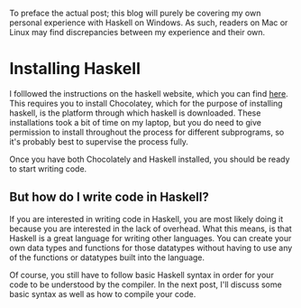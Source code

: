 To preface the actual post; this blog will purely be covering my own personal experience with Haskell on Windows. 
As such, readers on Mac or Linux may find discrepancies between my experience and their own.
# Installing Haskell

I folllowed the instructions on the haskell website, which you can find [here](https://www.haskell.org/platform/). 
This requires you to install Chocolatey, which for the purpose of installing haskell, is the platform through which haskell is downloaded. These installations took a bit of time on my laptop, but you do need to give permission to install throughout the process for different subprograms, so it's probably best to supervise the process fully.

Once you have both Chocolately and Haskell installed, you should be ready to start writing code.

## But how do I write code in Haskell?
If you are interested in writing code in Haskell, you are most likely doing it because you are interested in the lack of overhead. What this means, is that Haskell is a great language for writing other languages. You can create your own data types and functions for those datatypes without having to use any of the functions or datatypes built into the language.

Of course, you still have to follow basic Haskell syntax in order for your code to be understood by the compiler. In the next post, I'll discuss some basic syntax as well as how to compile your code.
